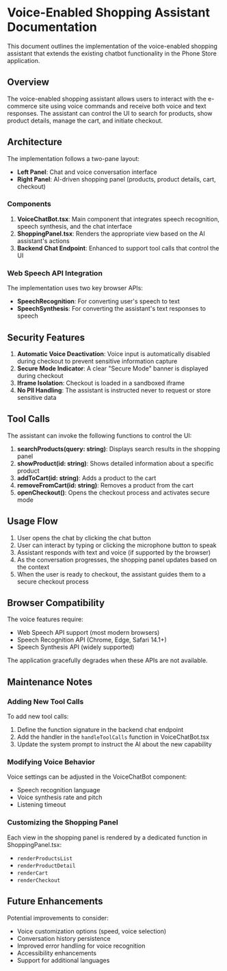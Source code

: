 # Voice-Enabled Shopping Assistant Documentation

This document outlines the implementation of the voice-enabled shopping assistant that extends the existing chatbot functionality in the Phone Store application.

## Overview

The voice-enabled shopping assistant allows users to interact with the e-commerce site using voice commands and receive both voice and text responses. The assistant can control the UI to search for products, show product details, manage the cart, and initiate checkout.

## Architecture

The implementation follows a two-pane layout:
- **Left Panel**: Chat and voice conversation interface
- **Right Panel**: AI-driven shopping panel (products, product details, cart, checkout)

### Components

1. **VoiceChatBot.tsx**: Main component that integrates speech recognition, speech synthesis, and the chat interface
2. **ShoppingPanel.tsx**: Renders the appropriate view based on the AI assistant's actions
3. **Backend Chat Endpoint**: Enhanced to support tool calls that control the UI

### Web Speech API Integration

The implementation uses two key browser APIs:
- **SpeechRecognition**: For converting user's speech to text
- **SpeechSynthesis**: For converting the assistant's text responses to speech

## Security Features

1. **Automatic Voice Deactivation**: Voice input is automatically disabled during checkout to prevent sensitive information capture
2. **Secure Mode Indicator**: A clear "Secure Mode" banner is displayed during checkout
3. **Iframe Isolation**: Checkout is loaded in a sandboxed iframe
4. **No PII Handling**: The assistant is instructed never to request or store sensitive data

## Tool Calls

The assistant can invoke the following functions to control the UI:

1. **searchProducts(query: string)**: Displays search results in the shopping panel
2. **showProduct(id: string)**: Shows detailed information about a specific product
3. **addToCart(id: string)**: Adds a product to the cart
4. **removeFromCart(id: string)**: Removes a product from the cart
5. **openCheckout()**: Opens the checkout process and activates secure mode

## Usage Flow

1. User opens the chat by clicking the chat button
2. User can interact by typing or clicking the microphone button to speak
3. Assistant responds with text and voice (if supported by the browser)
4. As the conversation progresses, the shopping panel updates based on the context
5. When the user is ready to checkout, the assistant guides them to a secure checkout process

## Browser Compatibility

The voice features require:
- Web Speech API support (most modern browsers)
- Speech Recognition API (Chrome, Edge, Safari 14.1+)
- Speech Synthesis API (widely supported)

The application gracefully degrades when these APIs are not available.

## Maintenance Notes

### Adding New Tool Calls

To add new tool calls:

1. Define the function signature in the backend chat endpoint
2. Add the handler in the `handleToolCalls` function in VoiceChatBot.tsx
3. Update the system prompt to instruct the AI about the new capability

### Modifying Voice Behavior

Voice settings can be adjusted in the VoiceChatBot component:
- Speech recognition language
- Voice synthesis rate and pitch
- Listening timeout

### Customizing the Shopping Panel

Each view in the shopping panel is rendered by a dedicated function in ShoppingPanel.tsx:
- `renderProductsList`
- `renderProductDetail`
- `renderCart`
- `renderCheckout`

## Future Enhancements

Potential improvements to consider:
- Voice customization options (speed, voice selection)
- Conversation history persistence
- Improved error handling for voice recognition
- Accessibility enhancements
- Support for additional languages

